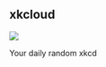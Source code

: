 ## xkcloud
[![](https://imgs.xkcd.com/comics/xkcloud.png)](https://xkcd.com/1506/ "")

Your daily random xkcd

